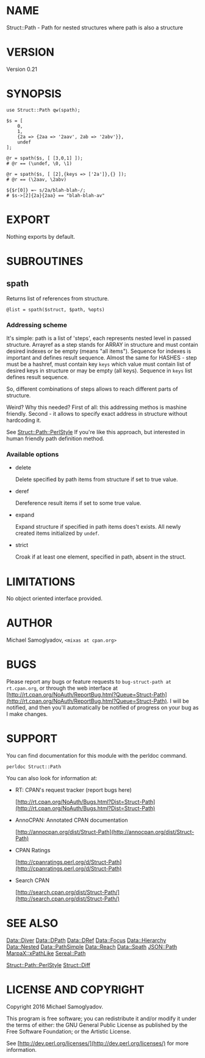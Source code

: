 # NAME

Struct::Path - Path for nested structures where path is also a structure

# VERSION

Version 0.21

# SYNOPSIS

    use Struct::Path qw(spath);

    $s = [
        0,
        1,
        {2a => {2aa => '2aav', 2ab => '2abv'}},
        undef
    ];

    @r = spath($s, [ [3,0,1] ]);
    # @r == (\undef, \0, \1)

    @r = spath($s, [ [2],{keys => ['2a']},{} ]);
    # @r == (\2aav, \2abv)

    ${$r[0]} =~ s/2a/blah-blah-/;
    # $s->[2]{2a}{2aa} == "blah-blah-av"

# EXPORT

Nothing exports by default.

# SUBROUTINES

## spath

Returns list of references from structure.

    @list = spath($struct, $path, %opts)

### Addressing scheme

It's simple: path is a list of 'steps', each represents nested level in passed structure. Arrayref as a step
stands for ARRAY in structure and must contain desired indexes or be empty (means "all items"). Sequence for indexes
is important and defines result sequence. Almost the same for HASHES - step must be a hashref, must contain key
`keys` which value must contain list of desired keys in structure or may be empty (all keys). Sequence
in `keys` list defines result sequence.

So, different combinations of steps allows to reach different parts of structure.

Weird? Why this needed?
First of all: this addressing methos is mashine friendly. Second - it allows to specify exact address in structure
without hardcoding it.

See [Struct::Path::PerlStyle](https://metacpan.org/pod/Struct::Path::PerlStyle) If you're like this approach, but interested in human friendly path definition method.

### Available options

- delete

    Delete specified by path items from structure if set to true value.

- deref

    Dereference result items if set to some true value.

- expand

    Expand structure if specified in path items does't exists. All newly created items initialized by `undef`.

- strict

    Croak if at least one element, specified in path, absent in the struct.

# LIMITATIONS

No object oriented interface provided.

# AUTHOR

Michael Samoglyadov, `<mixas at cpan.org>`

# BUGS

Please report any bugs or feature requests to `bug-struct-path at rt.cpan.org`, or through
the web interface at [http://rt.cpan.org/NoAuth/ReportBug.html?Queue=Struct-Path](http://rt.cpan.org/NoAuth/ReportBug.html?Queue=Struct-Path). I will be notified, and then you'll
automatically be notified of progress on your bug as I make changes.

# SUPPORT

You can find documentation for this module with the perldoc command.

    perldoc Struct::Path

You can also look for information at:

- RT: CPAN's request tracker (report bugs here)

    [http://rt.cpan.org/NoAuth/Bugs.html?Dist=Struct-Path](http://rt.cpan.org/NoAuth/Bugs.html?Dist=Struct-Path)

- AnnoCPAN: Annotated CPAN documentation

    [http://annocpan.org/dist/Struct-Path](http://annocpan.org/dist/Struct-Path)

- CPAN Ratings

    [http://cpanratings.perl.org/d/Struct-Path](http://cpanratings.perl.org/d/Struct-Path)

- Search CPAN

    [http://search.cpan.org/dist/Struct-Path/](http://search.cpan.org/dist/Struct-Path/)

# SEE ALSO

[Data::Diver](https://metacpan.org/pod/Data::Diver) [Data::DPath](https://metacpan.org/pod/Data::DPath) [Data::DRef](https://metacpan.org/pod/Data::DRef) [Data::Focus](https://metacpan.org/pod/Data::Focus) [Data::Hierarchy](https://metacpan.org/pod/Data::Hierarchy) [Data::Nested](https://metacpan.org/pod/Data::Nested) [Data::PathSimple](https://metacpan.org/pod/Data::PathSimple)
[Data::Reach](https://metacpan.org/pod/Data::Reach) [Data::Spath](https://metacpan.org/pod/Data::Spath) [JSON::Path](https://metacpan.org/pod/JSON::Path) [MarpaX::xPathLike](https://metacpan.org/pod/MarpaX::xPathLike) [Sereal::Path](https://metacpan.org/pod/Sereal::Path)

[Struct::Path::PerlStyle](https://metacpan.org/pod/Struct::Path::PerlStyle) [Struct::Diff](https://metacpan.org/pod/Struct::Diff)

# LICENSE AND COPYRIGHT

Copyright 2016 Michael Samoglyadov.

This program is free software; you can redistribute it and/or modify it
under the terms of either: the GNU General Public License as published
by the Free Software Foundation; or the Artistic License.

See [http://dev.perl.org/licenses/](http://dev.perl.org/licenses/) for more information.
